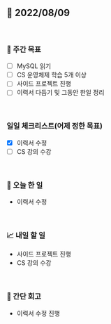 ## 📅 2022/08/09

<br/>

### 🏹 주간 목표

- [ ] MySQL 읽기
- [ ] CS 운영체제 학습 5개 이상
- [ ] 사이드 프로젝트 진행
- [ ] 이력서 다듬기 및 그동안 한일 정리

<br/>

### 일일 체크리스트(어제 정한 목표)

- [x] 이력서 수정
- [ ] CS 강의 수강

<br/>

### 💯 오늘 한 일

- 이력서 수정

<br/>

### 📈 내일 할 일

- 사이드 프로젝트 진행
- CS 강의 수강

<br/>

### 🧐 간단 회고

- 이력서 수정 진행
